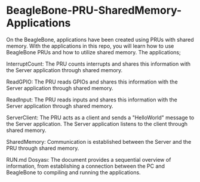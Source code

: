 # BeagleBone-PRU-SharedMemory-Applications
On the BeagleBone, applications have been created using PRUs with shared memory. With the applications in this repo, you will learn how to use BeagleBone PRUs and how to utilize shared memory. The applications;

InterruptCount: The PRU counts interrupts and shares this information with the Server application through shared memory.

ReadGPIO: The PRU reads GPIOs and shares this information with the Server application through shared memory.

ReadInput: The PRU reads inputs and shares this information with the Server application through shared memory.

ServerClient: The PRU acts as a client and sends a "HelloWorld" message to the Server application. The Server application listens to the client through shared memory.

SharedMemory: Communication is established between the Server and the PRU through shared memory.

RUN.md Dosyası: The document provides a sequential overview of information, from establishing a connection between the PC and BeagleBone to compiling and running the applications.